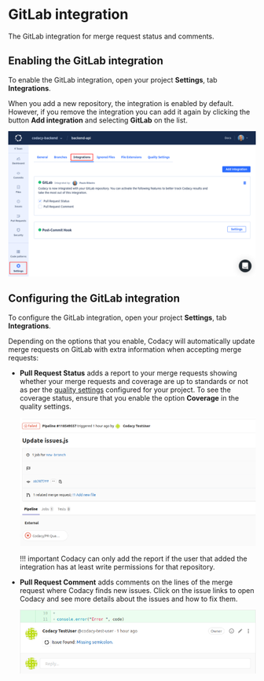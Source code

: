 # GitLab integration

<!-- TODO Improve intro -->
The GitLab integration for merge request status and comments.

## Enabling the GitLab integration

To enable the GitLab integration, open your project **Settings**, tab **Integrations**.

When you add a new repository, the integration is enabled by default. However, if you remove the integration you can add it again by clicking the button **Add integration** and selecting **GitLab** on the list.

![GitLab integration](images/gitlab-integration.png)

## Configuring the GitLab integration

To configure the GitLab integration, open your project **Settings**, tab **Integrations**.

Depending on the options that you enable, Codacy will automatically update merge requests on GitLab with extra information when accepting merge requests:

-   **Pull Request Status** adds a report to your merge requests showing whether your merge requests and coverage are up to standards or not as per the [quality settings](../../repositories/quality-settings.md) configured for your project. To see the coverage status, ensure that you enable the option **Coverage** in the quality settings.

    ![Merge request status on GitLab](images/gitlab-integration-pr-status.png)

    !!! important
        Codacy can only add the report if the user that added the integration has at least write permissions for that repository.

-   **Pull Request Comment** adds comments on the lines of the merge request where Codacy finds new issues. Click on the issue links to open Codacy and see more details about the issues and how to fix them.

    ![Merge request comment on GitLab](images/gitlab-integration-pr-comment.png)
